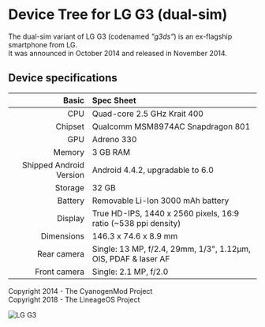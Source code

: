# Device Tree for LG G3 (dual-sim)

The dual-sim variant of LG G3 (codenamed _"g3ds"_) is an ex-flagship smartphone from LG.  
It was announced in October 2014 and released in November 2014.

## Device specifications
Basic                   | Spec Sheet
-----------------------:|:-------------------------
CPU                     | Quad-core 2.5 GHz Krait 400
Chipset                 | Qualcomm MSM8974AC Snapdragon 801
GPU                     | Adreno 330
Memory                  | 3 GB RAM
Shipped Android Version | Android 4.4.2, upgradable to 6.0
Storage                 | 32 GB
Battery                 | Removable Li-Ion 3000 mAh battery
Display                 | True HD-IPS, 1440 x 2560 pixels, 16:9 ratio (~538 ppi density)
Dimensions              | 146.3 x 74.6 x 8.9 mm
Rear camera             | Single: 13 MP, f/2.4, 29mm, 1/3", 1.12µm, OIS, PDAF & laser AF
Front camera            | Single: 2.1 MP, f/2.0

Copyright 2014 - The CyanogenMod Project  
Copyright 2018 - The LineageOS Project

![LG G3](https://i.imgur.com/TIVXyJ9.jpg "LG G3")